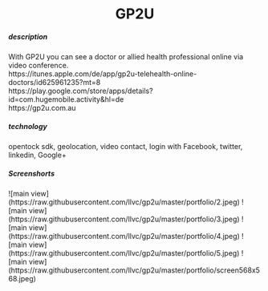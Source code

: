 <h1 align="center">GP2U</h1>
<h5>description</h5>
With GP2U you can see a doctor or allied health professional online via video conference.<br>
https://itunes.apple.com/de/app/gp2u-telehealth-online-doctors/id625961235?mt=8<br>
https://play.google.com/store/apps/details?id=com.hugemobile.activity&hl=de<br>
https://gp2u.com.au
<h5>technology</h5>
opentock sdk, geolocation, video contact, login with Facebook, twitter, linkedin, Google+
<h5>Screenshorts</h5>
![main view](https://raw.githubusercontent.com/llvc/gp2u/master/portfolio/2.jpeg)
![main view](https://raw.githubusercontent.com/llvc/gp2u/master/portfolio/3.jpeg)
![main view](https://raw.githubusercontent.com/llvc/gp2u/master/portfolio/4.jpeg)
![main view](https://raw.githubusercontent.com/llvc/gp2u/master/portfolio/5.jpeg)
![main view](https://raw.githubusercontent.com/llvc/gp2u/master/portfolio/screen568x568.jpeg)
